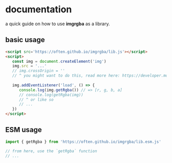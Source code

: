 # documentation
a quick guide on how to use **imgrgba** as a library.

## basic usage
```html
<script src='https://often.github.io/imgrgba/lib.js'></script>
<script>
   const img = document.createElement('img')
   img.src = '...'
   // img.crossOrigin = ''
   // ^ you might want to do this, read more here: https://developer.mozilla.org/en-US/docs/Web/HTML/CORS_enabled_image
   
   img.addEventListener('load', () => {
      console.log(img.getRgba()) // => [r, g, b, a]
      // console.log(getRgba(img))
      // ^ or like so
      // ...
   })
</script>
```

## ESM usage
```js
import { getRgba } from 'https://often.github.io/imgrgba/lib.esm.js'

// from here, use the `getRgba` function
// ...
```
